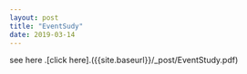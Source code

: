 ```yaml
---
layout: post
title: "EventSudy"
date: 2019-03-14
---
```


see here .[click here].({{site.baseurl}}/_post/EventStudy.pdf)     
